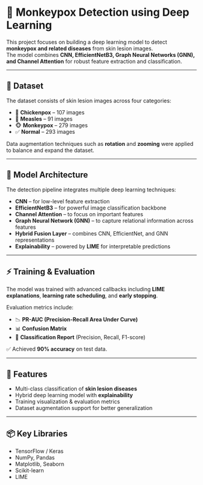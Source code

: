 # 🦠 Monkeypox Detection using Deep Learning  

This project focuses on building a deep learning model to detect **monkeypox and related diseases** from skin lesion images.  
The model combines **CNN, EfficientNetB3, Graph Neural Networks (GNN), and Channel Attention** for robust feature extraction and classification.  

---

## 📂 Dataset  

The dataset consists of skin lesion images across four categories:  

- 🐔 **Chickenpox** – 107 images  
- 🔴 **Measles** – 91 images  
- 🐵 **Monkeypox** – 279 images  
- ✅ **Normal** – 293 images  

Data augmentation techniques such as **rotation** and **zooming** were applied to balance and expand the dataset.  

---

## 🧠 Model Architecture  

The detection pipeline integrates multiple deep learning techniques:  

- **CNN** – for low-level feature extraction  
- **EfficientNetB3** – for powerful image classification backbone  
- **Channel Attention** – to focus on important features  
- **Graph Neural Network (GNN)** – to capture relational information across features  
- **Hybrid Fusion Layer** – combines CNN, EfficientNet, and GNN representations  
- **Explainability** – powered by **LIME** for interpretable predictions  

---

## ⚡ Training & Evaluation  

The model was trained with advanced callbacks including **LIME explanations**, **learning rate scheduling**, and **early stopping**.  

Evaluation metrics include:  

- 📉 **PR-AUC (Precision-Recall Area Under Curve)**  
- 📊 **Confusion Matrix**  
- 📑 **Classification Report** (Precision, Recall, F1-score)  

✅ Achieved **90% accuracy** on test data.  

---

## 🚀 Features  

- Multi-class classification of **skin lesion diseases**  
- Hybrid deep learning model with **explainability**  
- Training visualization & evaluation metrics  
- Dataset augmentation support for better generalization  

---

## 📦 Key Libraries  

- TensorFlow / Keras  
- NumPy, Pandas  
- Matplotlib, Seaborn  
- Scikit-learn  
- LIME  

